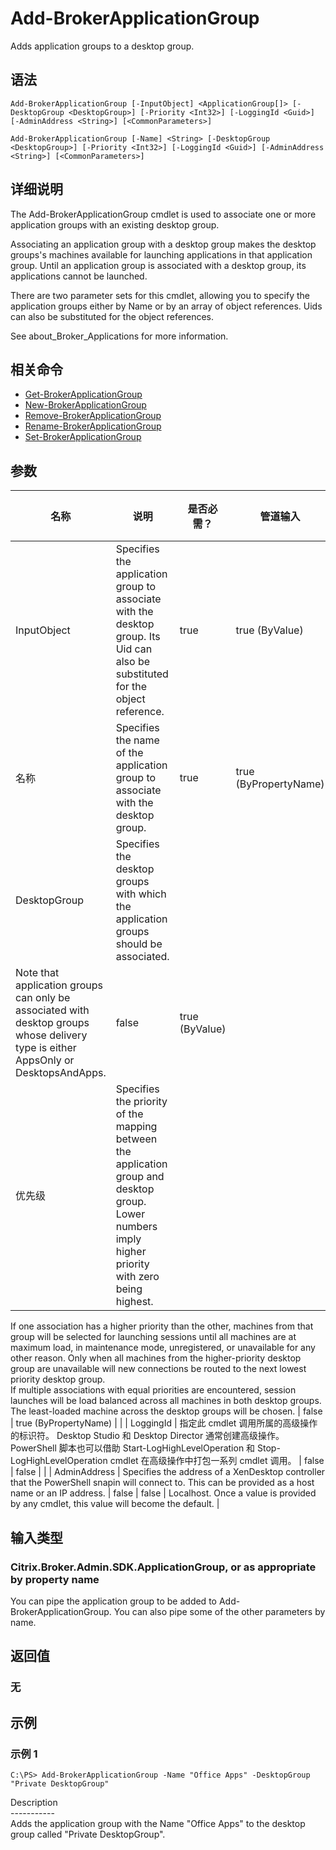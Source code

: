 # Add-BrokerApplicationGroup

Adds application groups to a desktop group.

## 语法

    Add-BrokerApplicationGroup [-InputObject] <ApplicationGroup[]> [-DesktopGroup <DesktopGroup>] [-Priority <Int32>] [-LoggingId <Guid>] [-AdminAddress <String>] [<CommonParameters>]
    
    Add-BrokerApplicationGroup [-Name] <String> [-DesktopGroup <DesktopGroup>] [-Priority <Int32>] [-LoggingId <Guid>] [-AdminAddress <String>] [<CommonParameters>]
    

## 详细说明

The Add-BrokerApplicationGroup cmdlet is used to associate one or more application groups with an existing desktop group.

Associating an application group with a desktop group makes the desktop groups's machines available for launching applications in that application group. Until an application group is associated with a desktop group, its applications cannot be launched.

There are two parameter sets for this cmdlet, allowing you to specify the application groups either by Name or by an array of object references. Uids can also be substituted for the object references.

See about_Broker_Applications for more information.

## 相关命令

- [Get-BrokerApplicationGroup](Get-BrokerApplicationGroup.html)
- [New-BrokerApplicationGroup](New-BrokerApplicationGroup.html)
- [Remove-BrokerApplicationGroup](Remove-BrokerApplicationGroup.html)
- [Rename-BrokerApplicationGroup](Rename-BrokerApplicationGroup.html)
- [Set-BrokerApplicationGroup](Set-BrokerApplicationGroup.html)

## 参数

| 名称           | 说明                                                                                                                                                                                                                                                                                                                                                                                                                                                                                                                                                                                                                                                                                                                                                                              | 是否必需？ | 管道输入                  | 默认值                                                                                    |
| ------------ | ------------------------------------------------------------------------------------------------------------------------------------------------------------------------------------------------------------------------------------------------------------------------------------------------------------------------------------------------------------------------------------------------------------------------------------------------------------------------------------------------------------------------------------------------------------------------------------------------------------------------------------------------------------------------------------------------------------------------------------------------------------------------------- | ----- | --------------------- | -------------------------------------------------------------------------------------- |
| InputObject  | Specifies the application group to associate with the desktop group. Its Uid can also be substituted for the object reference.                                                                                                                                                                                                                                                                                                                                                                                                                                                                                                                                                                                                                                                  | true  | true (ByValue)        |                                                                                        |
| 名称           | Specifies the name of the application group to associate with the desktop group.                                                                                                                                                                                                                                                                                                                                                                                                                                                                                                                                                                                                                                                                                                | true  | true (ByPropertyName) |                                                                                        |
| DesktopGroup | Specifies the desktop groups with which the application groups should be associated.  
Note that application groups can only be associated with desktop groups whose delivery type is either AppsOnly or DesktopsAndApps.                                                                                                                                                                                                                                                                                                                                                                                                                                                                                                                                                       | false | true (ByValue)        |                                                                                        |
| 优先级          | Specifies the priority of the mapping between the application group and desktop group. Lower numbers imply higher priority with zero being highest.  
If one association has a higher priority than the other, machines from that group will be selected for launching sessions until all machines are at maximum load, in maintenance mode, unregistered, or unavailable for any other reason. Only when all machines from the higher-priority desktop group are unavailable will new connections be routed to the next lowest priority desktop group.  
If multiple associations with equal priorities are encountered, session launches will be load balanced across all machines in both desktop groups. The least-loaded machine across the desktop groups will be chosen. | false | true (ByPropertyName) |                                                                                        |
| LoggingId    | 指定此 cmdlet 调用所属的高级操作的标识符。 Desktop Studio 和 Desktop Director 通常创建高级操作。 PowerShell 脚本也可以借助 Start-LogHighLevelOperation 和 Stop-LogHighLevelOperation cmdlet 在高级操作中打包一系列 cmdlet 调用。                                                                                                                                                                                                                                                                                                                                                                                                                                                                                                                                                                                                 | false | false                 |                                                                                        |
| AdminAddress | Specifies the address of a XenDesktop controller that the PowerShell snapin will connect to. This can be provided as a host name or an IP address.                                                                                                                                                                                                                                                                                                                                                                                                                                                                                                                                                                                                                              | false | false                 | Localhost. Once a value is provided by any cmdlet, this value will become the default. |

## 输入类型

### Citrix.Broker.Admin.SDK.ApplicationGroup, or as appropriate by property name

You can pipe the application group to be added to Add-BrokerApplicationGroup. You can also pipe some of the other parameters by name.

## 返回值

### 无

## 示例

### 示例 1

    C:\PS> Add-BrokerApplicationGroup -Name "Office Apps" -DesktopGroup "Private DesktopGroup"
    

Description  
\---\---\-----  
Adds the application group with the Name "Office Apps" to the desktop group called "Private DesktopGroup".